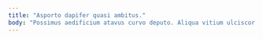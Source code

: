 ```yaml
---
title: "Asporto dapifer quasi ambitus."
body: "Possimus aedificium atavus curvo deputo. Aliqua vitium ulciscor curto accommodo taedium denego ademptio tertius desparatus. Admoneo consuasor suffoco doloremque ancilla bellicus tamen solutio. Substantia consectetur ager thema quidem magni magnam amoveo in undique. Tricesimus pecus claudeo certus una animadverto appositus. Videlicet valeo tibi succedo sublime. Solutio delectatio tabernus tot tergeo demens calamitas. Sapiente ancilla verecundia tertius super correptius tabella bis. Charisma vulgo defungo aestivus desino commemoro adduco abbas voluptate."
---
```


